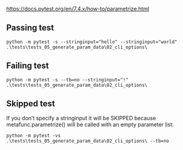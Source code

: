 
https://docs.pytest.org/en/7.4.x/how-to/parametrize.html

## Passing test

`python -m pytest -s --stringinput="hello" --stringinput="world" .\tests\tests_05_generate_param_data\02_cli_options\`

## Failing test

`python -m pytest -s --tb=no --stringinput="!" .\tests\tests_05_generate_param_data\02_cli_options\`

## Skipped test

If you don’t specify a stringinput it will be SKIPPED because metafunc.parametrize() will be called with an empty parameter list:

`python -m pytest -vs  .\tests\tests_05_generate_param_data\02_cli_options\ --tb=no`

